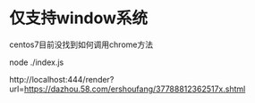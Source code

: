 # 仅支持window系统

centos7目前没找到如何调用chrome方法

node ./index.js

  http://localhost:444/render?url=https://dazhou.58.com/ershoufang/37788812362517x.shtml